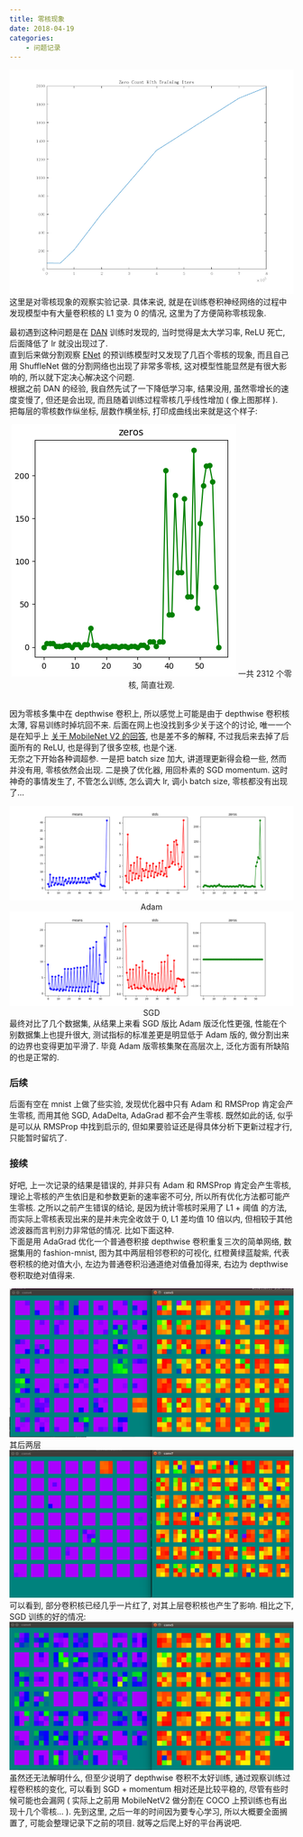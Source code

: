 ```yaml
---
title: 零核现象
date: 2018-04-19
categories: 
    - 问题记录
---
```

<div align=center>
<img src="TingMengDe.bmp">  
</div>
这里是对零核现象的观察实验记录.  
具体来说, 就是在训练卷积神经网络的过程中发现模型中有大量卷积核的 L1 变为 0 的情况, 这里为了方便简称零核现象.  
<!--more-->  

最初遇到这种问题是在 [DAN](https://github.com/MarekKowalski/DeepAlignmentNetwork) 训练时发现的, 当时觉得是太大学习率, ReLU 死亡, 后面降低了 lr 就没出现过了.  
直到后来做分割观察 [ENet](https://github.com/TimoSaemann/ENet) 的预训练模型时又发现了几百个零核的现象, 而且自己用 ShuffleNet 做的分割网络也出现了非常多零核, 这对模型性能显然是有很大影响的, 所以就下定决心解决这个问题.  
根据之前 DAN 的经验, 我自然先试了一下降低学习率, 结果没用, 虽然零增长的速度变慢了, 但还是会出现, 而且随着训练过程零核几乎线性增加 ( 像上图那样 ).  
把每层的零核数作纵坐标, 层数作横坐标, 打印成曲线出来就是这个样子:  
<div align=center>
<img src="coco_train.png">  
一共 2312 个零核, 简直壮观.  
</div>
<br />

因为零核多集中在 depthwise 卷积上, 所以感觉上可能是由于 depthwise 卷积核太薄, 容易训练时掉坑回不来. 后面在网上也没找到多少关于这个的讨论, 唯一一个是在知乎上 [关于 MobileNet V2 的回答](https://www.zhihu.com/question/265709710/answer/298245276), 也是差不多的解释, 不过我后来去掉了后面所有的 ReLU, 也是得到了很多空核, 也是个迷.  
无奈之下开始各种调超参. 一是把 batch size 加大, 讲道理更新得会稳一些, 然而并没有用, 零核依然会出现. 二是换了优化器, 用回朴素的 SGD momentum. 这时神奇的事情发生了, 不管怎么训练, 怎么调大 lr, 调小 batch size, 零核都没有出现了...
<div align=center>
<img src="adam.png">  
Adam
<img src="sgd.png">  
SGD
</div>
最终对比了几个数据集, 从结果上来看 SGD 版比 Adam 版泛化性更强, 性能在个别数据集上也提升很大, 测试指标的标准差更是明显低于 Adam 版的, 做分割出来的边界也变得更加平滑了. 毕竟 Adam 版零核集聚在高层次上, 泛化方面有所缺陷的也是正常的.  

### 后续
后面有空在 mnist 上做了些实验, 发现优化器中只有 Adam 和 RMSProp 肯定会产生零核, 而用其他 SGD, AdaDelta, AdaGrad 都不会产生零核. 既然如此的话, 似乎是可以从 RMSProp 中找到启示的, 但如果要验证还是得具体分析下更新过程才行, 只能暂时留坑了. 

### 接续
好吧, 上一次记录的结果是错误的, 并非只有 Adam 和 RMSProp 肯定会产生零核, 理论上零核的产生依旧是和参数更新的速率密不可分, 所以所有优化方法都可能产生零核. 之所以之前产生错误的结论, 是因为统计零核时采用了 L1 + 阈值 的方法, 而实际上零核表现出来的是并未完全收敛于 0, L1 差均值 10 倍以内, 但相较于其他滤波器而言判别力非常低的情况. 比如下面这种.  
下面是用 AdaGrad 优化一个普通卷积接 depthwise 卷积重复三次的简单网络, 数据集用的 fashion-mnist, 图为其中两层相邻卷积的可视化, 红橙黄绿蓝靛紫, 代表卷积核的绝对值大小, 左边为普通卷积沿通道绝对值叠加得来, 右边为 depthwise 卷积取绝对值得来.  
<div align=center>
<img src="bad.png">
</div>
其后两层
<div align=center>
<img src="bad2.png">
</div>
可以看到, 部分卷积核已经几乎一片红了, 对其上层卷积核也产生了影响. 相比之下, SGD 训练的好的情况:
<div align=center>
<img src="good.png">
</div>
虽然还无法解明什么, 但至少说明了 depthwise 卷积不太好训练, 通过观察训练过程卷积核的变化, 可以看到 SGD + momentum 相对还是比较平稳的, 尽管有些时候可能也会漏网 ( 实际上之前用 MobileNetV2 做分割在 COCO 上预训练也有出现十几个零核... ). 先到这里, 之后一年的时间因为要专心学习, 所以大概要全面搁置了, 可能会整理记录下之前的项目. 就等之后爬上好的平台再说吧.








